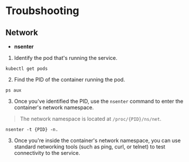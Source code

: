 # Troubshooting
## Network
* **nsenter**
1. Identify the pod that's running the service.
```shell
kubectl get pods
```
2. Find the PID of the container running the pod.
```shell
ps aux
```
3. Once you've identified the PID, use the `nsenter` command to enter the container's network namespace. 
>The network namespace is located at `/proc/{PID}/ns/net`. 
```shell
nsenter -t {PID} -n.
```
3. Once you're inside the container's network namespace, you can use standard networking tools (such as ping, curl, or telnet) to test connectivity to the service.
